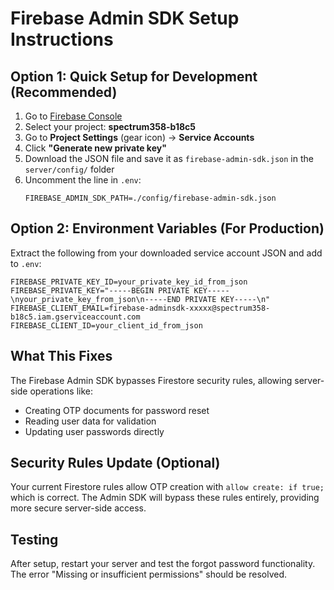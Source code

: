 # Firebase Admin SDK Setup Instructions

## Option 1: Quick Setup for Development (Recommended)

1. Go to [Firebase Console](https://console.firebase.google.com/)
2. Select your project: **spectrum358-b18c5**
3. Go to **Project Settings** (gear icon) → **Service Accounts**
4. Click **"Generate new private key"**
5. Download the JSON file and save it as `firebase-admin-sdk.json` in the `server/config/` folder
6. Uncomment the line in `.env`:
   ```
   FIREBASE_ADMIN_SDK_PATH=./config/firebase-admin-sdk.json
   ```

## Option 2: Environment Variables (For Production)

Extract the following from your downloaded service account JSON and add to `.env`:

```env
FIREBASE_PRIVATE_KEY_ID=your_private_key_id_from_json
FIREBASE_PRIVATE_KEY="-----BEGIN PRIVATE KEY-----\nyour_private_key_from_json\n-----END PRIVATE KEY-----\n"
FIREBASE_CLIENT_EMAIL=firebase-adminsdk-xxxxx@spectrum358-b18c5.iam.gserviceaccount.com
FIREBASE_CLIENT_ID=your_client_id_from_json
```

## What This Fixes

The Firebase Admin SDK bypasses Firestore security rules, allowing server-side operations like:

- Creating OTP documents for password reset
- Reading user data for validation
- Updating user passwords directly

## Security Rules Update (Optional)

Your current Firestore rules allow OTP creation with `allow create: if true;` which is correct.
The Admin SDK will bypass these rules entirely, providing more secure server-side access.

## Testing

After setup, restart your server and test the forgot password functionality.
The error "Missing or insufficient permissions" should be resolved.
